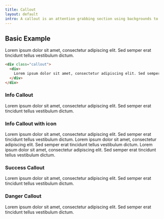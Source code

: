 ```yaml
---
title: Callout
layout: default
intro: A callout is an attention grabbing section using backgrounds to stand out from other sections.
---
```


## Basic Example

  <div class="callout">
    <div> 
      Lorem ipsum dolor sit amet, consectetur adipiscing elit. Sed semper erat tincidunt tellus vestibulum dictum. 
    </div>
  </div>

```html
<div class="callout">
  <div> 
    Lorem ipsum dolor sit amet, consectetur adipiscing elit. Sed semper erat tincidunt tellus vestibulum dictum. 
  </div>
</div>
```

### Info Callout

<div class="callout callout--info">
  <div> 
    Lorem ipsum dolor sit amet, consectetur adipiscing elit. Sed semper erat tincidunt tellus vestibulum dictum. 
  </div>
</div>

### Info Callout with icon

<div class="callout callout--info">
  <div class="layout-flex-baseline"> 
    <span class="fas fa-external-link-alt margin-right-small" aria-hidden="true"></span>
    <div>
      Lorem ipsum dolor sit amet, consectetur adipiscing elit. Sed semper erat tincidunt tellus vestibulum dictum. Lorem ipsum dolor sit amet, consectetur adipiscing elit. Sed semper erat tincidunt tellus vestibulum dictum. Lorem ipsum dolor sit amet, consectetur adipiscing elit. Sed semper erat tincidunt tellus vestibulum dictum. 
    </div>
  </div>
</div>

### Success Callout

<div class="callout callout--success">
  <div> 
    Lorem ipsum dolor sit amet, consectetur adipiscing elit. Sed semper erat tincidunt tellus vestibulum dictum. 
  </div>
</div>

### Danger Callout

<div class="callout callout--danger">
  <div> 
    Lorem ipsum dolor sit amet, consectetur adipiscing elit. Sed semper erat tincidunt tellus vestibulum dictum. 
  </div>
</div>